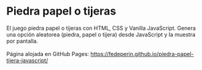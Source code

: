 # Piedra papel o tijeras

El juego piedra papel o tijeras con HTML, CSS y Vanilla JavaScript. Genera una opción aleatorea (piedra, papel o tijera) desde JavaScript y la muestra por pantalla.<br><br>
Página alojada en GitHub Pages: https://fedeperin.github.io/piedra-papel-tijera-javascript/
